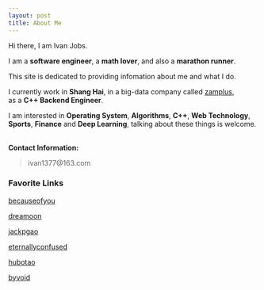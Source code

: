 ```yaml
---
layout: post 
title: About Me
---
```


Hi there, I am Ivan Jobs.

I am a <b>software engineer</b>, a <b>math lover</b>, and also a <b>marathon runner</b>.

This site is dedicated to providing infomation about me and what I do.

I currently work in **Shang Hai**, in a big-data company called [zamplus](http://www.zamplus.com/),<br/>
as a <b>C++ Backend Engineer</b>.

I am interested in <b>Operating System</b>, <b>Algorithms</b>, <b>C++</b>, <b>Web Technology</b>, <b>Sports</b>, <b>Finance</b> and <b>Deep Learning</b>, talking about these things is welcome.

<p><br /><b>Contact Information:</b></p>
<blockquote>
ivan1377@163.com
</blockquote>

### Favorite Links
[becauseofyou](http://problem-solving.cn/)

[dreamoon](https://dreamoon4.blogspot.com/)

[jackpgao](https://jackpgao.github.io/)

[eternallyconfused](http://eternallyconfuzzled.com/)

[hubotao](http://amber.botao.hu/)

[byvoid](https://www.byvoid.com/)
